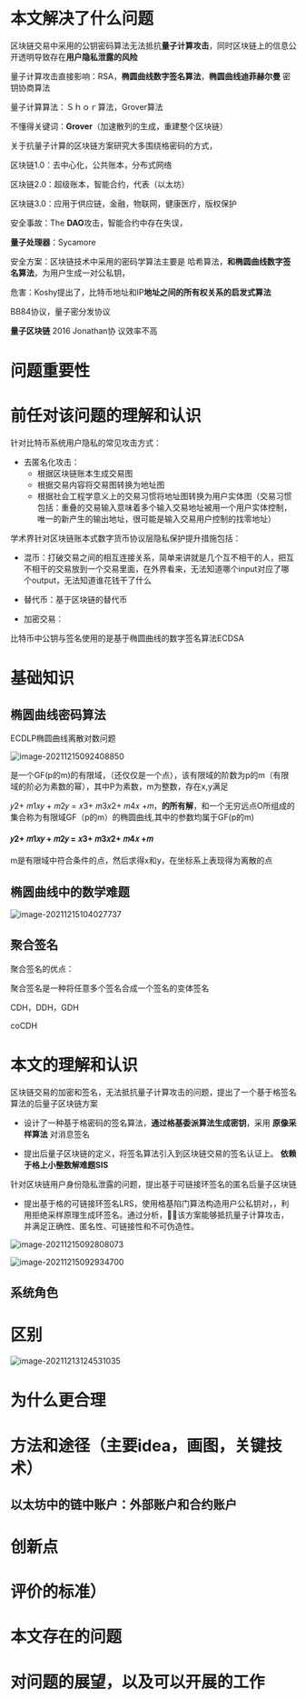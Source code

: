 

# 本文解决了什么问题

区块链交易中采用的公钥密码算法无法抵抗**量子计算攻击**，同时区块链上的信息公开透明导致存在**用户隐私泄露的风险**



量子计算攻击直接影响：RSA，**椭圆曲线数字签名算法**，**椭圆曲线迪菲赫尔曼** 密钥协商算法

量子计算算法：Ｓｈｏｒ算法，Grover算法

不懂得关键词：**Grover**（加速散列的生成，重建整个区块链）

关于抗量子计算的区块链方案研究大多围绕格密码的方式，

区块链1.0：去中心化，公共账本，分布式网络

区块链2.0：超级账本，智能合约，代表（以太坊）

区块链3.0：应用于供应链，金融，物联网，健康医疗，版权保护

安全事故：The **DAO**攻击，智能合约中存在失误，

**量子处理器**：Sycamore



 安全方案：区块链技术中采用的密码学算法主要是 哈希算法，**和椭圆曲线数字签名算法**，为用户生成一对公私钥，

危害：Koshy提出了，比特币地址和IP**地址之间的所有权关系的启发式算法**



BB84协议，量子密分发协议



**量子区块链**   2016 Jonathan协 议效率不高

# 问题重要性



# 前任对该问题的理解和认识

针对比特币系统用户隐私的常见攻击方式：

- 去匿名化攻击：
  - 根据区块链账本生成交易图
  - 根据交易内容将交易图转换为地址图
  - 根据社会工程学意义上的交易习惯将地址图转换为用户实体图（交易习惯包括：重叠的交易输入意味着多个输入交易地址被用一个用户实体控制，唯一的新产生的输出地址，很可能是输入交易用户控制的找零地址）



学术界针对区块链账本式数字货币协议层隐私保护提升措施包括：

- 混币：打破交易之间的相互连接关系，简单来讲就是几个互不相干的人，把互不相干的交易放到一个交易里面，在外界看来，无法知道哪个input对应了哪个output，无法知道谁花钱干了什么

  

- 替代币：基于区块链的替代币

- 加密交易：



比特币中公钥与签名使用的是基于椭圆曲线的数字签名算法ECDSA





# 基础知识



## 椭圆曲线密码算法

ECDLP椭圆曲线离散对数问题

![image-20211215092408850](%E5%8C%BA%E5%9D%97%E9%93%BE%E7%9A%84%E4%BA%A4%E6%98%93%E5%AE%89%E5%85%A8.assets/image-20211215092408850.png)

是一个GF(p的m)的有限域，（还仅仅是一个点），该有限域的阶数为p的m（有限域的阶必为素数的幂），其中P为素数，m为整数，存在x,y满足

𝑦2+ 𝑚1𝑥𝑦 + 𝑚2𝑦 = 𝑥3+ 𝑚3𝑥2+ 𝑚4𝑥 +𝑚，**的所有解**，和一个无穷远点O所组成的集合称为有限域GF（p的m）的椭圆曲线,其中的参数均属于GF(p的m)

#### **𝑦2+ 𝑚1𝑥𝑦 + 𝑚2𝑦 = 𝑥3+ 𝑚3𝑥2+ 𝑚4𝑥 +𝑚**

m是有限域中符合条件的点，然后求得x和y，在坐标系上表现得为离散的点

## 椭圆曲线中的数学难题

![image-20211215104027737](%E5%8C%BA%E5%9D%97%E9%93%BE%E7%9A%84%E4%BA%A4%E6%98%93%E5%AE%89%E5%85%A8.assets/image-20211215104027737.png)



## 聚合签名

聚合签名的优点：

聚合签名是一种将任意多个签名合成一个签名的变体签名

CDH，DDH，GDH

coCDH

# 本文的理解和认识

区块链交易的加密和签名，无法抵抗量子计算攻击的问题，提出了一个基于格签名算法的后量子区块链方案

- 设计了一种基于格密码的签名算法，**通过格基委派算法生成密钥**，采用 **原像采样算法** 对消息签名

- 提出后量子区块链的定义，将签名算法引入到区块链交易的签名认证上。 **依赖于格上小整数解难题SIS**



针对区块链用户身份隐私泄露的问题，提出基于可链接环签名的匿名后量子区块链

- 提出基于格的可链接环签名LRS，使用格基陷门算法构造用户公私钥对，，利用拒绝采样原理生成环签名。通过分析，该方案能够抵抗量子计算攻击，并满足正确性、匿名性、可链接性和不可伪造性。

![image-20211215092808073](%E5%8C%BA%E5%9D%97%E9%93%BE%E7%9A%84%E4%BA%A4%E6%98%93%E5%AE%89%E5%85%A8.assets/image-20211215092808073.png)



![image-20211215092934700](%E5%8C%BA%E5%9D%97%E9%93%BE%E7%9A%84%E4%BA%A4%E6%98%93%E5%AE%89%E5%85%A8.assets/image-20211215092934700.png)

## 系统角色



# 区别

![image-20211213124531035](%E5%8C%BA%E5%9D%97%E9%93%BE%E7%9A%84%E4%BA%A4%E6%98%93%E5%AE%89%E5%85%A8.assets/image-20211213124531035.png)

# 为什么更合理



# 方法和途径（主要idea，画图，关键技术）







## 以太坊中的链中账户：外部账户和合约账户





# 创新点

# 评价的标准）



# 本文存在的问题



# 对问题的展望，以及可以开展的工作

